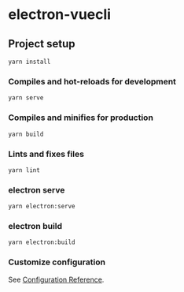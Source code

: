 <!--
 * @version: v0.0.1
 * @Author: hailong.chen
 * @Date: 2020-03-01 01:12:11
 * @LastEditors: hailong.chen
 * @LastEditTime: 2020-03-01 01:32:26
 * @Descripttion: 
 -->
# electron-vuecli

## Project setup
```
yarn install
```

### Compiles and hot-reloads for development
```
yarn serve
```

### Compiles and minifies for production
```
yarn build
```

### Lints and fixes files
```
yarn lint
```
### electron serve
```
yarn electron:serve
```
###  electron build
```
yarn electron:build
```

### Customize configuration
See [Configuration Reference](https://cli.vuejs.org/config/).
